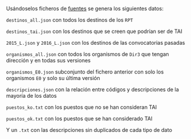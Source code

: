 Usándoselos ficheros de [fuentes](../fuentes/) se genera los siguientes datos:

`destinos_all.json` con todos los destinos de los `RPT`

`destinos_tai.json` con los destinos que se creen que podrían ser de TAI

`2015_L.json` y `2016_L.json` con los destinos de las convocatorias pasadas

`organismos_all.json` con todos los organismos de `Dir3` que tengan dirección y en todas sus versiones

`organismos_E0.json` subconjunto del fichero anterior con solo los organismos `E0` y solo su última versión

`descripciones.json` con la relación entre códigos y descripciones de la mayoría de los datos

`puestos_ko.txt` con los puestos que no se han consideran TAI

`puestos_ok.txt` con los puestos que se han considerado TAI

Y un `.txt` con las descripciones sin duplicados de cada tipo de dato

